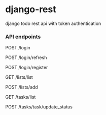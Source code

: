 # django-rest
django todo rest api with token authentication

### API endpoints
POST
/login 

POST
/login/refresh

POST
/login/register

GET
/lists/list

POST
/lists/add

GET
/tasks/list

POST
/tasks/task/update_status

